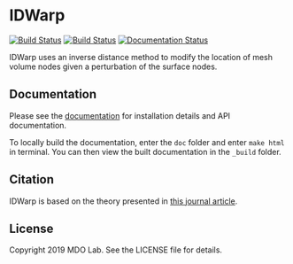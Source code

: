 
# IDWarp
[![Build Status](https://dev.azure.com/mdolab/Public/_apis/build/status/mdolab.idwarp?repoName=mdolab%2Fidwarp&branchName=master)](https://dev.azure.com/mdolab/Public/_build/latest?definitionId=10&repoName=mdolab%2Fidwarp&branchName=master)
[![Build Status](https://travis-ci.com/mdolab/idwarp.svg?branch=master)](https://travis-ci.com/mdolab/idwarp)
[![Documentation Status](https://readthedocs.com/projects/mdolab-idwarp/badge/?version=latest)](https://mdolab-idwarp.readthedocs-hosted.com/en/latest/?badge=latest)


IDWarp uses an inverse distance method to modify the location of mesh volume nodes given a perturbation of the surface nodes.

## Documentation

Please see the [documentation](https://mdolab-idwarp.readthedocs-hosted.com/en/latest/) for installation details and API documentation.

To locally build the documentation, enter the `doc` folder and enter `make html` in terminal.
You can then view the built documentation in the `_build` folder.


## Citation

IDWarp is based on the theory presented in [this journal article](https://doi.org/10.1016/j.jcp.2011.09.021).

## License
Copyright 2019 MDO Lab. See the LICENSE file for details.
